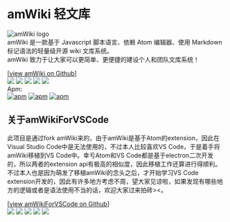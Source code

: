 # amWiki 轻文库

![amWiki logo](https://amwiki.xf09.net/docs/assets/logo.png)  
amWiki 是一款基于 Javascript 脚本语言、依赖 Atom 编辑器、使用 Markdown 标记语法的轻量级开源 wiki 文库系统。  
amWiki 致力于让大家可以更简单、更便捷的建设个人和团队文库系统！  

[[view amWiki on Github](https://github.com/TevinLi/amWiki)]  
[![](https://img.shields.io/github/stars/TevinLi/amWiki.svg?style=social&label=Star)](https://github.com/TevinLi/amWiki "GitHub Stars") [![](https://img.shields.io/github/forks/TevinLi/amWiki.svg?style=social&label=Fork)](https://github.com/TevinLi/amWiki "GitHub Forks") [![](https://img.shields.io/github/issues-raw/TevinLi/amWiki.svg)](https://github.com/TevinLi/amWiki "GitHub Open Issues") [![](https://img.shields.io/github/issues-closed-raw/TevinLi/amWiki.svg)](https://github.com/TevinLi/amWiki "GitHub Closed Issues") [![](https://img.shields.io/github/contributors/TevinLi/amWiki.svg)](https://github.com/TevinLi/amWiki "GitHub Contributors")  
Apm:  
[![apm](https://img.shields.io/apm/v/amWiki.svg)](https://atom.io/packages/amWiki "Apm Version") [![apm](https://img.shields.io/apm/dm/amWiki.svg)](https://atom.io/packages/amWiki "Apm Downloads") [![apm](https://img.shields.io/apm/l/amWiki.svg)](https://atom.io/packages/amWiki "MIT License")

## 关于amWikiForVSCode
此项目是通过fork amWiki来的，由于amWiki是基于Atom的extension，因此在Visual Studio Code中是无法使用的，不过本人比较喜欢VS Code，于是着手将amWiki移植到VS Code中。幸亏Atom和VS Code都是基于electron二次开发的，所以两者的extension api有极高的相似度，因此移植工作还算进行得顺利。不过本人也是因为萌发了移植amWiki的念头之后，才开始学习VS Code extension开发的，因此有许多地方考虑不周，望大家见谅啦，如果发现有哪些地方的逻辑或者是语法使用不当的话，欢迎大家过来拍砖><。

[[view amWikiForVSCode on Github](https://github.com/YaoXuanZhi/amWikiForVSCode)]  
[![](https://img.shields.io/github/stars/YaoXuanZhi/amWikiForVSCode.svg?style=social&label=Star)](https://github.com/YaoXuanZhi/amWikiForVSCode "GitHub Stars") [![](https://img.shields.io/github/forks/YaoXuanZhi/amWikiForVSCode.svg?style=social&label=Fork)](https://github.com/YaoXuanZhi/amWikiForVSCode "GitHub Forks") [![](https://img.shields.io/github/issues-raw/YaoXuanZhi/amWikiForVSCode.svg)](https://github.com/YaoXuanZhi/amWikiForVSCode "GitHub Open Issues") [![](https://img.shields.io/github/issues-closed-raw/YaoXuanZhi/amWikiForVSCode.svg)](https://github.com/YaoXuanZhi/amWikiForVSCode "GitHub Closed Issues") [![](https://img.shields.io/github/contributors/YaoXuanZhi/amWikiForVSCode.svg)](https://github.com/YaoXuanZhi/amWikiForVSCode "GitHub Contributors")